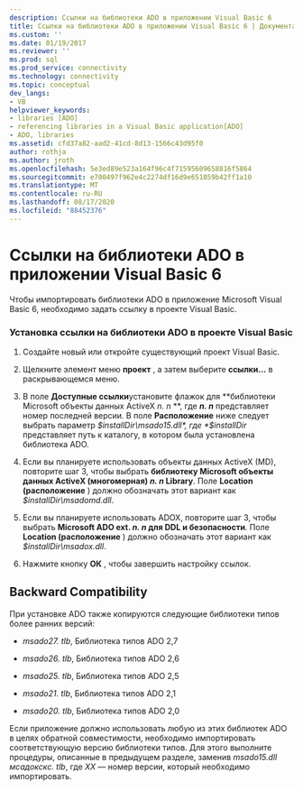 ```yaml
---
description: Ссылки на библиотеки ADO в приложении Visual Basic 6
title: Ссылки на библиотеки ADO в приложении Visual Basic 6 | Документация Майкрософт
ms.custom: ''
ms.date: 01/19/2017
ms.reviewer: ''
ms.prod: sql
ms.prod_service: connectivity
ms.technology: connectivity
ms.topic: conceptual
dev_langs:
- VB
helpviewer_keywords:
- libraries [ADO]
- referencing libraries in a Visual Basic application[ADO]
- ADO, libraries
ms.assetid: cfd37a82-aad2-41cd-8d13-1566c43d95f0
author: rothja
ms.author: jroth
ms.openlocfilehash: 5e3ed89e523a164f96c4f71595609658816f5864
ms.sourcegitcommit: e700497f962e4c2274df16d9e651059b42ff1a10
ms.translationtype: MT
ms.contentlocale: ru-RU
ms.lasthandoff: 08/17/2020
ms.locfileid: "88452376"
---
```

# <a name="referencing-the-ado-libraries-in-a-visual-basic-6-application"></a>Ссылки на библиотеки ADO в приложении Visual Basic 6
Чтобы импортировать библиотеки ADO в приложение Microsoft Visual Basic 6, необходимо задать ссылку в проекте Visual Basic.  
  
### <a name="to-set-a-reference-to-the-ado-libraries-in-a-visual-basic-project"></a>Установка ссылки на библиотеки ADO в проекте Visual Basic  
  
1.  Создайте новый или откройте существующий проект Visual Basic.  
  
2.  Щелкните элемент меню **проект** , а затем выберите **ссылки...** в раскрывающемся меню.  
  
3.  В поле **Доступные ссылки**установите флажок для **библиотеки Microsoft объекты данных ActiveX *n. n* **, где ***n. n*** представляет номер последней версии. В поле **Расположение** ниже следует выбрать параметр *$installDir\msado15.dll*, где *$installDir* представляет путь к каталогу, в котором была установлена библиотека ADO.  
  
4.  Если вы планируете использовать объекты данных ActiveX (MD), повторите шаг 3, чтобы выбрать **библиотеку Microsoft объекты данных ActiveX (многомерная) *n. n* Library**. Поле **Location (расположение** ) должно обозначать этот вариант как *$installDir\msadomd.dll*.  
  
5.  Если вы планируете использовать ADOX, повторите шаг 3, чтобы выбрать **Microsoft ADO ext. *n. n* для DDL и безопасности**. Поле **Location (расположение** ) должно обозначать этот вариант как *$installDir\msadox.dll*.  
  
6.  Нажмите кнопку **ОК** , чтобы завершить настройку ссылок.  
  
## <a name="backward-compatibility"></a>Backward Compatibility  
 При установке ADO также копируются следующие библиотеки типов более ранних версий:  
  
-   *msado27. tlb*, Библиотека типов ADO 2,7  
  
-   *msado26. tlb*, Библиотека типов ADO 2,6  
  
-   *msado25. tlb*, Библиотека типов ADO 2,5  
  
-   *msado21. tlb*, Библиотека типов ADO 2,1  
  
-   *msado20. tlb*, Библиотека типов ADO 2,0  
  
 Если приложение должно использовать любую из этих библиотек ADO в целях обратной совместимости, необходимо импортировать соответствующую версию библиотеки типов. Для этого выполните процедуры, описанные в предыдущем разделе, заменив *msado15.dll* *мсадокскс. tlb*, где *XX* — номер версии, который необходимо импортировать.
